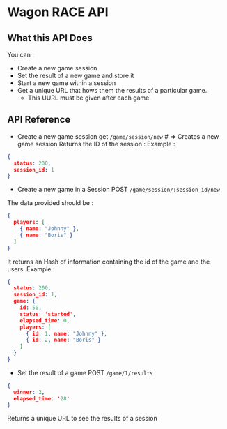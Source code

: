 # Wagon RACE API

## What this API Does

You can :

- Create a new game session
- Set the result of a new game and store it
- Start a new game within a session
- Get a unique URL that hows them the results of a particular game.
  - This UURL must be given after each game.

## API Reference

- Create a new game session
get `/game/session/new` # => Creates a new game session
Returns the ID of the session :
Example :
```json
{
  status: 200,
  session_id: 1
}
```

- Create a new game in a Session
POST `/game/session/:session_id/new`

The data provided should be :
```JSON
{
  players: [
    { name: "Johnny" },
    { name: "Boris" }
  ]
}
```

It returns an Hash of information containing the id of the game and the users.
Example :
```json
{
  status: 200,
  session_id: 1,
  game: {
    id: 50,
    status: 'started',
    elapsed_time: 0,
    players: [
      { id: 1, name: "Johnny" },
      { id: 2, name: "Boris" }
    ]
  }
}
```

- Set the result of a game
POST `/game/1/results`
```JSON
{
  winner: 2,
  elapsed_time: '28'
}
```

Returns a unique URL to see the results of a session
